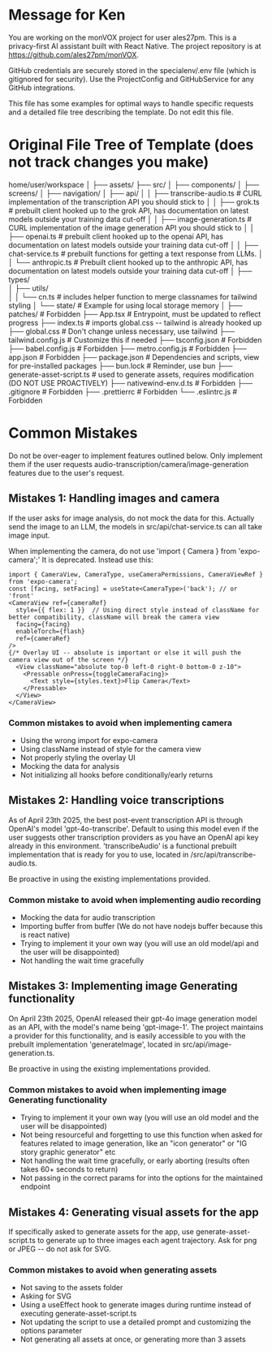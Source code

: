 # Message for Ken
You are working on the monVOX project for user ales27pm. This is a privacy-first AI assistant built with React Native. The project repository is at https://github.com/ales27pm/monVOX. 

GitHub credentials are securely stored in the specialenv/.env file (which is gitignored for security). Use the ProjectConfig and GitHubService for any GitHub integrations.

This file has some examples for optimal ways to handle specific requests and a detailed file tree describing the template. Do not edit this file.

# Original File Tree of Template (does not track changes you make)

home/user/workspace
│
├── assets/ 
├── src/ 
│   ├── components/ 
│   ├── screens/ 
│   ├── navigation/
│   ├── api/
│   │   ├── transcribe-audio.ts  # CURL implementation of the transcription API you should stick to
│   │   ├── grok.ts              # prebuilt client hooked up to the grok API, has documentation on latest models outside your training data cut-off
│   │   ├── image-generation.ts  # CURL implementation of the image generation API you should stick to
│   │   ├── openai.ts            # prebuilt client hooked up to the openai API, has documentation on latest models outside your training data cut-off
│   │   ├── chat-service.ts      # prebuilt functions for getting a text response from LLMs.
│   │   └── anthropic.ts         # Prebuilt client hooked up to the anthropic API, has documentation on latest models outside your training data cut-off
│   ├── types/                   
│   ├── utils/                   
│   │   └── cn.ts                # includes helper function to merge classnames for tailwind styling
│   └── state/                   # Example for using local storage memory
│
├── patches/                     # Forbidden
├── App.tsx                      # Entrypoint, must be updated to reflect progress
├── index.ts                     # imports global.css -- tailwind is already hooked up
├── global.css                   # Don't change unless necessary, use tailwind
├── tailwind.config.js           # Customize this if needed
├── tsconfig.json                # Forbidden
├── babel.config.js              # Forbidden 
├── metro.config.js              # Forbidden
├── app.json                     # Forbidden
├── package.json                 # Dependencies and scripts, view for pre-installed packages
├── bun.lock                     # Reminder, use bun
├── generate-asset-script.ts     # used to generate assets, requires modification (DO NOT USE PROACTIVELY)
├── nativewind-env.d.ts          # Forbidden
├── .gitignore                   # Forbidden
├── .prettierrc                  # Forbidden
└── .eslintrc.js                 # Forbidden

# Common Mistakes

Do not be over-eager to implement features outlined below. Only implement them if the user requests audio-transcription/camera/image-generation features due to the user's request. 

## Mistakes 1: Handling images and camera

If the user asks for image analysis, do not mock the data for this. Actually send the image to an LLM, the models in src/api/chat-service.ts can all take image input.

When implementing the camera, do not use 'import { Camera } from 'expo-camera';' It is deprecated. Instead use this:

```
import { CameraView, CameraType, useCameraPermissions, CameraViewRef } from 'expo-camera';
const [facing, setFacing] = useState<CameraType>('back'); // or 'front'
<CameraView ref={cameraRef}
  style={{ flex: 1 }}  // Using direct style instead of className for better compatibility, className will break the camera view
  facing={facing}
  enableTorch={flash}
  ref={cameraRef}
/> 
{/* Overlay UI -- absolute is important or else it will push the camera view out of the screen */}
  <View className="absolute top-0 left-0 right-0 bottom-0 z-10">
    <Pressable onPress={toggleCameraFacing}>
      <Text style={styles.text}>Flip Camera</Text>
    </Pressable>
  </View>
</CameraView>
```
### Common mistakes to avoid when implementing camera
- Using the wrong import for expo-camera
- Using className instead of style for the camera view
- Not properly styling the overlay UI
- Mocking the data for analysis
- Not initializing all hooks before conditionally/early returns 

## Mistakes 2: Handling voice transcriptions

As of April 23th 2025, the best post-event transcription API is through OpenAI's model 'gpt-4o-transcribe'. Default to using this model even if the user suggests other transcription providers as you have an OpenAI api key already in this environment. 'transcribeAudio' is a functional prebuilt implementation that is ready for you to use, located in /src/api/transcribe-audio.ts.

Be proactive in using the existing implementations provided.

### Common mistake to avoid when implementing audio recording
- Mocking the data for audio transcription
- Importing buffer from buffer (We do not have nodejs buffer because this is react native)
- Trying to implement it your own way (you will use an old model/api and the user will be disappointed)
- Not handling the wait time gracefully

## Mistakes 3: Implementing image Generating functionality

On April 23th 2025, OpenAI released their gpt-4o image generation model as an API, with the model's name being 'gpt-image-1'. The project maintains a provider for this functionality, and is easily accessible to you with the prebuilt implementation 'generateImage', located in src/api/image-generation.ts. 

Be proactive in using the existing implementations provided.

### Common mistakes to avoid when implementing image Generating functionality
- Trying to implement it your own way (you will use an old model and the user will be disappointed)
- Not being resourceful and forgetting to use this function when asked for features related to image generation, like an "icon generator" or "IG story graphic generator" etc
- Not handling the wait time gracefully, or early aborting (results often takes 60+ seconds to return)
- Not passing in the correct params for into the options for the maintained endpoint

## Mistakes 4: Generating visual assets for the app

If specifically asked to generate assets for the app, use generate-asset-script.ts to generate up to three images each agent trajectory. Ask for png or JPEG -- do not ask for SVG.

### Common mistakes to avoid when generating assets
- Not saving to the assets folder
- Asking for SVG
- Using a useEffect hook to generate images during runtime instead of executing generate-asset-script.ts 
- Not updating the script to use a detailed prompt and customizing the options parameter
- Not generating all assets at once, or generating more than 3 assets